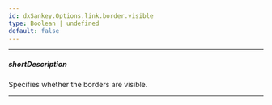 ```yaml
---
id: dxSankey.Options.link.border.visible
type: Boolean | undefined
default: false
---
```

---
##### shortDescription
Specifies whether the borders are visible.

---
